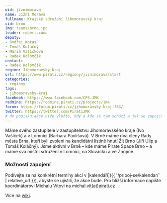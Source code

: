 ```yaml
---
uid: jiznimorava
name: Jižní Morava  
fullname: Krajské sdružení Jihomoravský kraj
cid: brno
img: teams/brno.jpg
leader: robert.cuma
deputy:
- Ondřej Kotas
- Tomáš Koláčný
- Mária Vašíčková
- Radek Holomčík
contact:
- Radek Holomčík
region: Jihomoravský kraj
url: https://www.pirati.cz/regiony/jiznimorava/start
categories:
- regiony
tags:
- jihomoravsky-kraj
facebook: https://www.facebook.com/CPS.JMK
redmine: https://redmine.pirati.cz/projects/jmk
forum: https://forum.pirati.cz/jihomoravsky-kraj-f83/
twitter: https://twitter.com/PiratiJMK
# do popisku akce níže vložte, kdy a kde se tým schází a jak se zapojit
---
```


Máme svého zastupitele v zastupitelstvu Jihomoravského kraje (Ivo Vašíček) a v Lomnici (Barbara Pavlišová). V Brně máme dva členy Rady města Brna, kteří byli zvoleni na kandidátní listině hnutí Žít Brno (Jiří Ulip a Tomáš Koláčný). Jsme aktivní v Brně – kde máme Pirate Space Brno – a máme svá místní sdružení v Lomnici, na Slovácku a ve Znojmě.

### Možnosti zapojení

Podívejte se na konkrétní termíny akcí v [kalendáři]({{ '/pripoj-se/kalendar/' | relative_url }}),
abyste se ujistili, že akce bude. Pro bližší informace napište koordinátorovi Michalu Vítovi na michal.vit(аt)pirati.cz

Více na [wiki](https://wiki.pirati.cz/regiony/jiznimorava/start).
